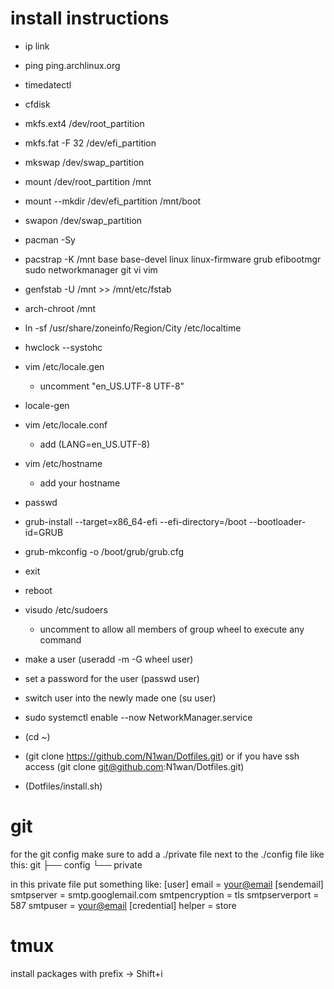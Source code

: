 # install instructions

- ip link
- ping ping.archlinux.org
- timedatectl
- cfdisk
- mkfs.ext4 /dev/root_partition
- mkfs.fat -F 32 /dev/efi_partition
- mkswap /dev/swap_partition
- mount /dev/root_partition /mnt
- mount --mkdir /dev/efi_partition /mnt/boot
- swapon /dev/swap_partition
- pacman -Sy
- pacstrap -K /mnt base base-devel linux linux-firmware grub efibootmgr sudo networkmanager git vi vim
- genfstab -U /mnt >> /mnt/etc/fstab
- arch-chroot /mnt
- ln -sf /usr/share/zoneinfo/Region/City /etc/localtime
- hwclock --systohc
- vim /etc/locale.gen
    - uncomment "en_US.UTF-8 UTF-8"
- locale-gen
- vim /etc/locale.conf
    - add (LANG=en_US.UTF-8)
- vim /etc/hostname
    - add your hostname
- passwd
- grub-install --target=x86_64-efi --efi-directory=/boot --bootloader-id=GRUB
- grub-mkconfig -o /boot/grub/grub.cfg
- exit
- reboot

- visudo /etc/sudoers
    - uncomment to allow all members of group wheel to execute any command
- make a user (useradd -m -G wheel user)
- set a password for the user (passwd user)
- switch user into the newly made one (su user)
- sudo systemctl enable --now NetworkManager.service
- (cd ~)
- (git clone https://github.com/N1wan/Dotfiles.git) or if you have ssh access (git clone git@github.com:N1wan/Dotfiles.git)
- (Dotfiles/install.sh)

# git

for the git config make sure to add a ./private file next to the ./config file like this:
git
├── config
└── private

in this private file put something like:
[user]
    email = <your@email>
[sendemail]
    smtpserver = smtp.googlemail.com
    smtpencryption = tls
    smtpserverport = 587
    smtpuser = <your@email>
[credential]
    helper = store

# tmux

install packages with prefix -> Shift+i
